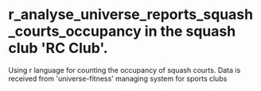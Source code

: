 # r_analyse_universe_reports_squash_courts_occupancy in the squash club 'RC Club'.
Using r language for counting the occupancy of squash courts. Data is received from 'universe-fitness' managing system for sports clubs
